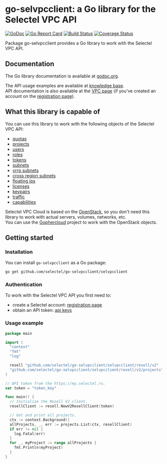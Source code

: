 # go-selvpcclient: a Go library for the Selectel VPC API
[![GoDoc](https://godoc.org/github.com/selectel/go-selvpcclient/selvpcclient?status.svg)](https://godoc.org/github.com/selectel/go-selvpcclient/selvpcclient)
[![Go Report Card](https://goreportcard.com/badge/github.com/selectel/go-selvpcclient)](https://goreportcard.com/report/github.com/selectel/go-selvpcclient)
[![Build Status](https://travis-ci.org/selectel/go-selvpcclient.svg?branch=master)](https://travis-ci.org/selectel/go-selvpcclient)
[![Coverage Status](https://coveralls.io/repos/github/selectel/go-selvpcclient/badge.svg?branch=master)](https://coveralls.io/github/selectel/go-selvpcclient?branch=master)

Package go-selvpcclient provides a Go library to work with the Selectel VPC API.

## Documentation

The Go library documentation is available at [godoc.org](https://godoc.org/github.com/selectel/go-selvpcclient/selvpcclient).

The API usage examples are available at [knowledge base](https://kb.selectel.com/24381383.html).  
API documentation is also available at the [VPC page](https://my.selectel.ru/vpc/docs) (if you've created an account on the [registration page](https://my.selectel.ru/registration)).

## What this library is capable of

You can use this library to work with the following objects of the Selectel VPC API:

* [quotas](https://godoc.org/github.com/selectel/go-selvpcclient/selvpcclient/resell/v2/quotas)
* [projects](https://godoc.org/github.com/selectel/go-selvpcclient/selvpcclient/resell/v2/projects)
* [users](https://godoc.org/github.com/selectel/go-selvpcclient/selvpcclient/resell/v2/users)
* [roles](https://godoc.org/github.com/selectel/go-selvpcclient/selvpcclient/resell/v2/roles)
* [tokens](https://godoc.org/github.com/selectel/go-selvpcclient/selvpcclient/resell/v2/tokens)
* [subnets](https://godoc.org/github.com/selectel/go-selvpcclient/selvpcclient/resell/v2/subnets)
* [vrrp subnets](https://godoc.org/github.com/selectel/go-selvpcclient/selvpcclient/resell/v2/vrrpsubnets)
* [cross region subnets](https://godoc.org/github.com/selectel/go-selvpcclient/selvpcclient/resell/v2/crossregionsubnets)
* [floating ips](https://godoc.org/github.com/selectel/go-selvpcclient/selvpcclient/resell/v2/floatingips)
* [licenses](https://godoc.org/github.com/selectel/go-selvpcclient/selvpcclient/resell/v2/licenses)
* [keypairs](https://godoc.org/github.com/selectel/go-selvpcclient/selvpcclient/resell/v2/keypairs)
* [traffic](https://godoc.org/github.com/selectel/go-selvpcclient/selvpcclient/resell/v2/traffic)
* [capabilities](https://godoc.org/github.com/selectel/go-selvpcclient/selvpcclient/resell/v2/capabilities)

Selectel VPC Cloud is based on the [OpenStack](https://www.openstack.org), so you don't need this library to work with actual servers, volumes, networks, etc.  
You can use the [Gophercloud](https://github.com/gophercloud/gophercloud) project to work with the OpenStack objects.

## Getting started

### Installation

You can install `go-selvpcclient` as a Go package:

```bash
go get github.com/selectel/go-selvpcclient/selvpcclient
```

### Authentication

To work with the Selectel VPC API you first need to:

* create a Selectel account: [registration page](https://my.selectel.ru/registration)
* obtain an API token: [api keys](http://my.selectel.ru/profile/apikeys)

### Usage example

```go
package main

import (
  "context"
  "fmt"
  "log"

  resell "github.com/selectel/go-selvpcclient/selvpcclient/resell/v2"
  "github.com/selectel/go-selvpcclient/selvpcclient/resell/v2/projects"
)

// API token from the https://my.selectel.ru.
var token = "token_key"

func main() {
  // Initialize the Resell V2 client.
  resellClient := resell.NewV2ResellClient(token)

  // Get and print all projects.
  ctx := context.Background()
  allProjects, _, err := projects.List(ctx, resellClient)
  if err != nil {
    log.Fatal(err)
  }
  for _, myProject := range allProjects {
    fmt.Println(myProject)
  }
}
```
